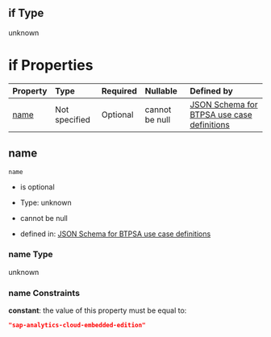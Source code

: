 ## if Type

unknown

# if Properties

| Property      | Type          | Required | Nullable       | Defined by                                                                                                                                                                                                        |
| :------------ | :------------ | :------- | :------------- | :---------------------------------------------------------------------------------------------------------------------------------------------------------------------------------------------------------------- |
| [name](#name) | Not specified | Optional | cannot be null | [JSON Schema for BTPSA use case definitions](btpsa-usecase-properties-services-items-allof-1-then-allof-98-if-properties-name.md "undefined#/properties/services/items/allOf/1/then/allOf/98/if/properties/name") |

## name



`name`

*   is optional

*   Type: unknown

*   cannot be null

*   defined in: [JSON Schema for BTPSA use case definitions](btpsa-usecase-properties-services-items-allof-1-then-allof-98-if-properties-name.md "undefined#/properties/services/items/allOf/1/then/allOf/98/if/properties/name")

### name Type

unknown

### name Constraints

**constant**: the value of this property must be equal to:

```json
"sap-analytics-cloud-embedded-edition"
```
